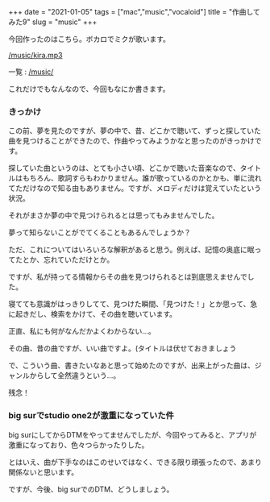 +++
date = "2021-01-05"
tags = ["mac","music","vocaloid"]
title = "作曲してみた9"
slug = "music"
+++

今回作ったのはこちら。ボカロでミクが歌います。

[/music/kira.mp3](/music/kira.mp3)

一覧 : [/music/](/music/)

これだけでもなんなので、今回もなにか書きます。

### きっかけ

この前、夢を見たのですが、夢の中で、昔、どこかで聴いて、ずっと探していた曲を見つけることができたので、作曲やってみようかなと思ったのがきっかけです。

探していた曲というのは、とても小さい頃、どこかで聴いた音楽なので、タイトルはもちろん、歌詞すらもわかりません。誰が歌っているのかとかも、単に流れてただけなので知る由もありません。ですが、メロディだけは覚えていたという状況。

それがまさか夢の中で見つけられるとは思ってもみませんでした。

夢って知らないことがでてくることもあるんでしょうか？

ただ、これについてはいろいろな解釈があると思う。例えば、記憶の奥底に眠ってたとか、忘れていただけとか。

ですが、私が持ってる情報からその曲を見つけられるとは到底思えませんでした。

寝てても意識がはっきりしてて、見つけた瞬間、「見つけた！」とか思って、急に起きだし、検索をかけて、その曲を聴いています。

正直、私にも何がなんだかよくわからない...。

その曲、昔の曲ですが、いい曲ですよ。(タイトルは伏せておきましょう

で、こういう曲、書きたいなあと思って始めたのですが、出来上がった曲は、ジャンルからして全然違うという...。

残念！

### big surでstudio one2が激重になっていた件

big surにしてからDTMをやってませんでしたが、今回やってみると、アプリが激重になっており、色々つらかったりした。

とはいえ、曲が下手なのはこのせいではなく、できる限り頑張ったので、あまり関係ないと思います。

ですが、今後、big surでのDTM、どうしましょう。

